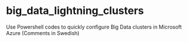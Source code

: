 # big_data_lightning_clusters
Use Powershell codes to quickly configure Big Data clusters in Microsoft Azure (Comments in Swedish)
